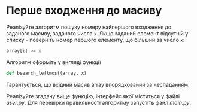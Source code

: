 # Перше входження до масиву 


Реалізуйте алгоритм пошуку номеру найпершого входження до заданого масиву, 
заданого числа `x`. Якщо заданий елемент відсутній у списку - поверніть
номер першого елементу, що більший за число `x`:
                      
```python
array[i] >= x
```

Алгоритм оформіть у вигляді функції

```python
def bsearch_leftmost(array, x)
```

Гарантується, що вхідний масив array впорядкований за неспаданням.

Реалізуйте згадану вище функцію, інтерфейс якої міститься у файлі *user.py*. 
Для перевірки правильності алгоритму запустіть файл *main.py*.